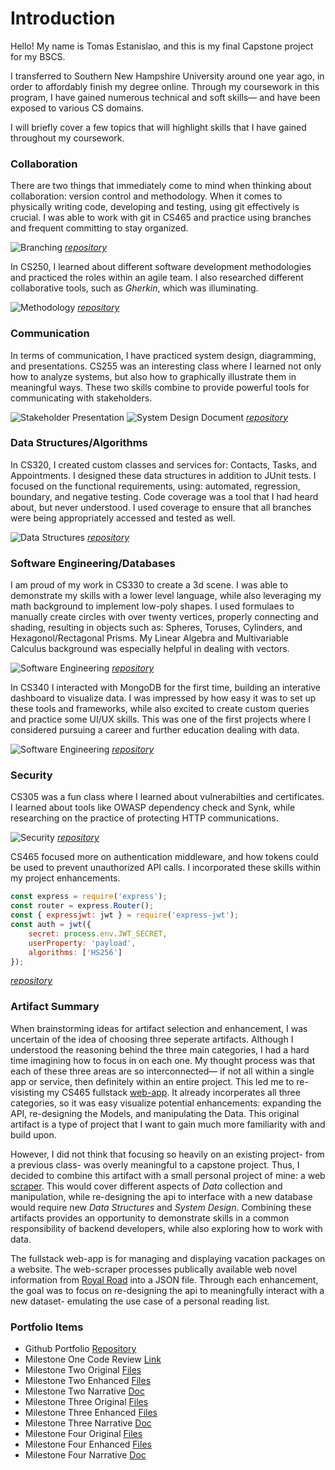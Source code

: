 # Introduction
Hello! My name is Tomas Estanislao, and this is my final Capstone project for my BSCS. 

I transferred to Southern New Hampshire University around one year ago, in order to affordably finish my degree online. Through my coursework in this program, I have gained numerous technical and soft skills— and have been exposed to various CS domains.   

I will briefly cover a few topics that will highlight skills that I have gained throughout my coursework. 

### Collaboration
There are two things that immediately come to mind when thinking about collaboration: version control and methodology. When it comes to physically writing code, developing and testing, using git effectively is crucial. I was able to work with git in CS465 and practice using branches and frequent committing to stay organized. 

![Branching](/assets/collaboration1.png)
_[repository](https://github.com/Testanislao/cs465-fullstack/tree/main)_

In CS250, I learned about different software development methodologies and practiced the roles within an agile team. I also researched different collaborative tools, such as _Gherkin_, which was illuminating.

![Methodology](/assets/collaboration2.png)
_[repository](https://github.com/Testanis396/CS250/tree/main)_

### Communication

In terms of communication, I have practiced system design, diagramming, and presentations. CS255 was an interesting class where I learned not only how to analyze systems, but also how to graphically illustrate them in meaningful ways. These two skills combine to provide powerful tools for communicating with stakeholders. 

![Stakeholder Presentation](/assets/communication1.png)
![System Design Document](/assets/communication2.png)
_[repository](https://github.com/Testanis396/CS255/tree/main)_

### Data Structures/Algorithms

In CS320, I created custom classes and services for: Contacts, Tasks, and Appointments. I designed these data structures in addition to JUnit tests. I focused on the functional requirements, using: automated, regression, boundary, and negative testing. Code coverage was a tool that I had heard about, but never understood. I used coverage to ensure that all branches were being appropriately accessed and tested as well. 

![Data Structures](/assets/data1.png)
_[repository](https://github.com/Testanis396/CS320/tree/main)_

### Software Engineering/Databases

I am proud of my work in CS330 to create a 3d scene. I was able to demonstrate my skills with a lower level language, while also leveraging my math background to implement low-poly shapes. I used formulaes to manually create circles with over twenty vertices, properly connecting and shading, resulting in objects such as: Spheres, Toruses, Cylinders, and Hexagonol/Rectagonal Prisms. My Linear Algebra and Multivariable Calculus background was especially helpful in dealing with vectors. 

![Software Engineering](/assets/software1.png)
_[repository](https://github.com/Testanis396/CS330-3DScene/tree/main)_

In CS340 I interacted with MongoDB for the first time, building an interative dashboard to visualize data. I was impressed by how easy it was to set up these tools and frameworks, while also excited to create custom queries and practice some UI/UX skills. This was one of the first projects where I considered pursuing a career and further education dealing with data. 

![Software Engineering](/assets/software2.png)
_[repository](https://github.com/Testanis396/CS340/tree/main)_

### Security

CS305 was a fun class where I learned about vulnerabilties and certificates. I learned about tools like OWASP dependency check and Synk, while researching on the practice of protecting HTTP communications. 

![Security](/assets/security1.png)
_[repository](https://github.com/Testanis396/CS305/tree/main)_

CS465 focused more on authentication middleware, and how tokens could be used to prevent unauthorized API calls. I incorporated these skills within my project enhancements. 

```js
const express = require('express');
const router = express.Router();
const { expressjwt: jwt } = require('express-jwt');
const auth = jwt({
    secret: process.env.JWT_SECRET,
    userProperty: 'payload',
    algorithms: ['HS256']
});
```
_[repository](https://github.com/Testanislao/cs465-fullstack/tree/main)_

### Artifact Summary

When brainstorming ideas for artifact selection and enhancement, I was uncertain of the idea of choosing three seperate artifacts. Although I understood the reasoning behind the three main categories, I had a hard time imagining how to focus in on each one. My thought process was that each of these three areas are so interconnected— if not all within a single app or service, then definitely within an entire project. This led me to re-visisting my CS465 fullstack [web-app](https://github.com/Testanislao/cs465-fullstack/tree/main). It already incorperates all three categories, so it was easy visualize potential enhancements: expanding the API, re-designing the Models, and manipulating the Data. This original artifact is a type of project that I want to gain much more familiarity with and build upon. 

However, I did not think that focusing so heavily on an existing project- from a previous class- was overly meaningful to a capstone project. Thus, I decided to combine this artifact with a small personal project of mine: a web [scraper](https://github.com/Testanis396/WebScraper/tree/main). This would cover different aspects of _Data_ collection and manipulation, while re-designing the api to interface with a new database would require new _Data Structures_ and _System Design_. Combining these artifacts provides an opportunity to demonstrate skills in a common responsibility of backend developers, while also exploring how to work with data. 

The fullstack web-app is for managing and displaying vacation packages on a website. The web-scraper processes publically available web novel information from [Royal Road](https://www.royalroad.com/fictions/search?) into a JSON file. Through each enhancement, the goal was to focus on re-designing the api to meaningfully interact with a new dataset- emulating the use case of a personal reading list. 

### Portfolio Items 

*   Github Portfolio [Repository](https://github.com/Testanis396/Testanis396.github.io/tree/main)
*   Milestone One Code Review [Link](https://youtu.be/LcpNidBBbhM)
*   Milestone Two Original [Files](/Enhancement1/Estanislao3-2Original.zip)
*   Milestone Two Enhanced [Files](/Enhancement1/Estanislao3-2Enhance1.zip)
*   Milestone Two Narrative [Doc](/Enhancement1/Estanislao3-2MilestoneTwoNarrative.docx)
*   Milestone Three Original [Files](/Enhancement2/Estanislao4-2Original.zip)
*   Milestone Three Enhanced [Files](/Enhancement2/Estanislao4-2Enhance2.zip)
*   Milestone Three Narrative [Doc](/Enhancement2/Estanislao4-2MilestoneThreeNarrative.docx)
*   Milestone Four Original [Files]()
*   Milestone Four Enhanced [Files]()
*   Milestone Four Narrative [Doc]()


